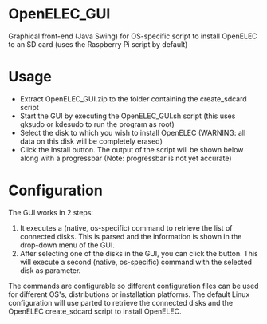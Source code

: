 OpenELEC_GUI
============

Graphical front-end (Java Swing) for OS-specific script to install OpenELEC to an SD card (uses the Raspberry Pi script by default)

Usage
============
- Extract OpenELEC_GUI.zip to the folder containing the create_sdcard script
- Start the GUI by executing the OpenELEC_GUI.sh script (this uses gksudo or kdesudo to run the program as root)
- Select the disk to which you wish to install OpenELEC (WARNING: all data on this disk will be completely erased)
- Click the Install button. The output of the script will be shown below along with a progressbar (Note: progressbar is not yet accurate) 

Configuration
============
The GUI works in 2 steps:

1. It executes a (native, os-specific) command to retrieve the list of connected disks. This is parsed and 
the information is shown in the drop-down menu of the GUI.
2. After selecting one of the disks in the GUI, you can click the button. This will execute a second (native, os-specific) 
command with the selected disk as parameter.

The commands are configurable so different configuration files can be used for different OS's, distributions or installation platforms. The default Linux configuration will use parted to retrieve the connected disks and the OpenELEC create_sdcard script to install OpenELEC.